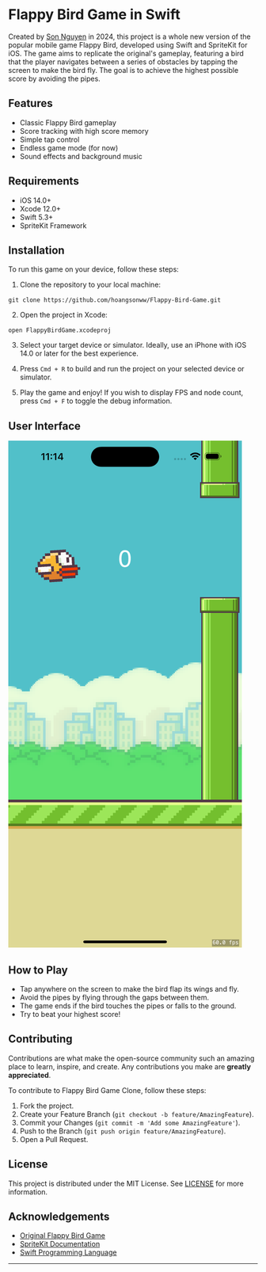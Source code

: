 # Flappy Bird Game in Swift

Created by [Son Nguyen](https://github.com/hoangsonww) in 2024, this project is a whole new version of the popular mobile game Flappy Bird, developed using Swift and SpriteKit for iOS. The game aims to replicate the original's gameplay, featuring a bird that the player navigates between a series of obstacles by tapping the screen to make the bird fly. The goal is to achieve the highest possible score by avoiding the pipes.

## Features

- Classic Flappy Bird gameplay
- Score tracking with high score memory
- Simple tap control
- Endless game mode (for now)
- Sound effects and background music

## Requirements

- iOS 14.0+
- Xcode 12.0+
- Swift 5.3+
- SpriteKit Framework

## Installation

To run this game on your device, follow these steps:

1. Clone the repository to your local machine:

```
git clone https://github.com/hoangsonww/Flappy-Bird-Game.git
```

2. Open the project in Xcode:

```
open FlappyBirdGame.xcodeproj
```

3. Select your target device or simulator. Ideally, use an iPhone with iOS 14.0 or later for the best experience.

4. Press `Cmd + R` to build and run the project on your selected device or simulator.

5. Play the game and enjoy! If you wish to display FPS and node count, press `Cmd + F` to toggle the debug information.

## User Interface

![Flappy Bird Game](img/ios-ui.png)

## How to Play

- Tap anywhere on the screen to make the bird flap its wings and fly.
- Avoid the pipes by flying through the gaps between them.
- The game ends if the bird touches the pipes or falls to the ground.
- Try to beat your highest score!

## Contributing

Contributions are what make the open-source community such an amazing place to learn, inspire, and create. Any contributions you make are **greatly appreciated**.

To contribute to Flappy Bird Game Clone, follow these steps:

1. Fork the project.
2. Create your Feature Branch (`git checkout -b feature/AmazingFeature`).
3. Commit your Changes (`git commit -m 'Add some AmazingFeature'`).
4. Push to the Branch (`git push origin feature/AmazingFeature`).
5. Open a Pull Request.

## License

This project is distributed under the MIT License. See [LICENSE](../LICENSE) for more information.

## Acknowledgements

- [Original Flappy Bird Game](https://en.wikipedia.org/wiki/Flappy_Bird)
- [SpriteKit Documentation](https://developer.apple.com/documentation/spritekit)
- [Swift Programming Language](https://swift.org/documentation/)

---
